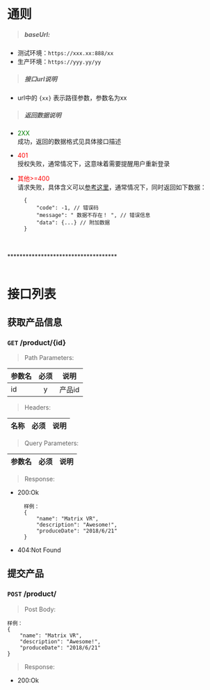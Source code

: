 # 通则

>##### baseUrl:
  
* 测试环境：`https://xxx.xx:888/xx`
* 生产环境：`https://yyy.yy/yy`

>##### 接口url说明


 * url中的 `{xx}` 表示路径参数，参数名为xx


>##### 返回数据说明

* <font color="green">2XX</font>  
    成功，返回的数据格式见具体接口描述
* <font color="red">401</font>  
    授权失败，通常情况下，这意味着需要提醒用户重新登录
* <font color="red">其他>=400</font>  
    请求失败，具体含义可以[参考这里](https://baike.baidu.com/item/HTTP%E7%8A%B6%E6%80%81%E7%A0%81)，通常情况下，同时返回如下数据：

        { 
            "code": -1, // 错误码 
            "message": " 数据不存在！ ", // 错误信息 
            "data": {...} // 附加数据 
        }
<br/>
<br/>
************************************
<br/>
<br/>

# 接口列表


## 获取产品信息
### `GET` **/product/{id}**

> Path Parameters:

参数名 | 必须 | 说明
-- | :--: | -- 
id | y | 产品id

> Headers:

名称 | 必须 | 说明
-- | :--: | --

> Query Parameters:

参数名 | 必须 | 说明
-- | :--: | -- 

> Response:

* 200:Ok
        
        样例：
        {
            "name": "Matrix VR",
            "description": "Awesome!",
            "produceDate": "2018/6/21"
        }
* 404:Not Found


## 提交产品
### `POST` **/product/**

> Post Body:

    样例：
    {
        "name": "Matrix VR",
        "description": "Awesome!",
        "produceDate": "2018/6/21"
    }
> Response:

* 200:Ok
